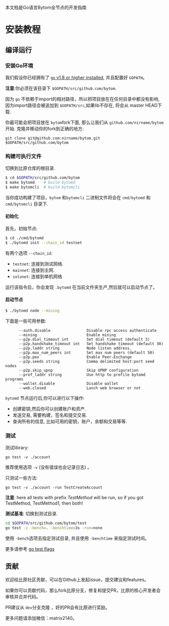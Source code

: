 本文档是Go语言Bytom全节点的开发指南

# 安装教程

## 编译运行

### 安装Go环境

我们假设你已经拥有了 [`go` v1.8 or higher installed](https://golang.org/doc/install), 并且配置好 `GOPATH`。

**注意**:你必须在该目录下 `$GOPATH/src/github.com/bytom`.

因为 `go` 不依赖于import的相对路径，所以把项目放在在任何目录中都没有影响, 因为import路径会被追加到 `$GOPATH/src`,如果lib不存在, 将会从 master HEAD下载.

你最可能会把项目放在 `bytom`fork下面, 那么让我们从 `github.com/nirname/bytom`开始. 克隆并移动你的fork到正确的地方:

```
git clone git@github.com:nirname/bytom.git $GOPATH/src/github.com/bytom
```

### 构建可执行文件
切换到比原仓库的根目录.
```bash
$ cd $GOPATH/src/github.com/bytom
$ make bytomd    # build bytomd
$ make bytomcli  # build bytomcli
```
当你成功构建了项目，`bytom` 和`bytomcli` 二进制文件将会在 `cmd/bytomd` 和 `cmd/bytomcli` 目录下.

#### 初始化

首先，初始节点:

```bash
$ cd ./cmd/bytomd
$ ./bytomd init --chain_id testnet
```

有两个选项 `--chain_id`:

- `testnet`: 连接到测试网络.
- `mainnet`: 连接到主网.
- `solonet`: 连接到单机网络

运行该指令后，你会发现 `.bytomd` 在当前文件夹生产,然后就可以启动节点了。

#### 启动节点

``` bash
$ ./bytomd node --mining
```

下面是一些可用参数:

```
      --auth.disable                Disable rpc access authenticate
      --mining                      Enable mining
      --p2p.dial_timeout int        Set dial timeout (default 3)
      --p2p.handshake_timeout int   Set handshake timeout (default 30)
      --p2p.laddr string            Node listen address.
      --p2p.max_num_peers int       Set max num peers (default 50)
      --p2p.pex                     Enable Peer-Exchange
      --p2p.seeds string            Comma delimited host:port seed nodes
      --p2p.skip_upnp               Skip UPNP configuration
      --prof_laddr string           Use http to profile bytomd programs
      --wallet.disable              Disable wallet
      --web.closed                  Lanch web browser or not
```

 `bytomd` 节点运行后,你可以进行以下操作:

- 创建密钥,然后你可以创建账户和资产.
- 发送交易, 需要构建，签名和提交交易.
- 查询所有的信息, 比如可用的密钥，账户，余额和交易等等.

### 测试

测试library:

```
go test -v ./account 
```

推荐使用选项 `-v` (没有错误也会记录日志) 。

只测试一些方法:

```
go test -v ./account -run TestCreateAccount
```

**注意**: here all tests with prefix _TestMethod_ will be run, so if you got TestMethod, TestMethod1, then both!

**测试基准**:
切换到测试目录.
```bash
cd $GOPATH/src/github.com/bytom/test
go test -v -bench=. -benchtime=3s -run=none
```

使用 `-bench`选项去指定测试目录, 并且使用 `-benchtime` 来指定测试时间。

更多请参考 [go test flags](http://golang.org/cmd/go/#hdr-Description_of_testing_flags)



## 贡献

欢迎给比原社区贡献，可以在Github上发起issue，提交建议和features。

如果你可以贡献代码，那么fork比原分支，修复和提交PR，比原的核心开发者会审核并合并代码。

PR建议从 `dev`分支克隆 ，好的PR会有比原进行奖励。

更多问题请添加微信：matrix2140。